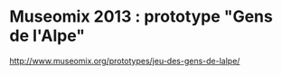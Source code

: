 Museomix 2013 : prototype "Gens de l'Alpe"
==================
http://www.museomix.org/prototypes/jeu-des-gens-de-lalpe/
